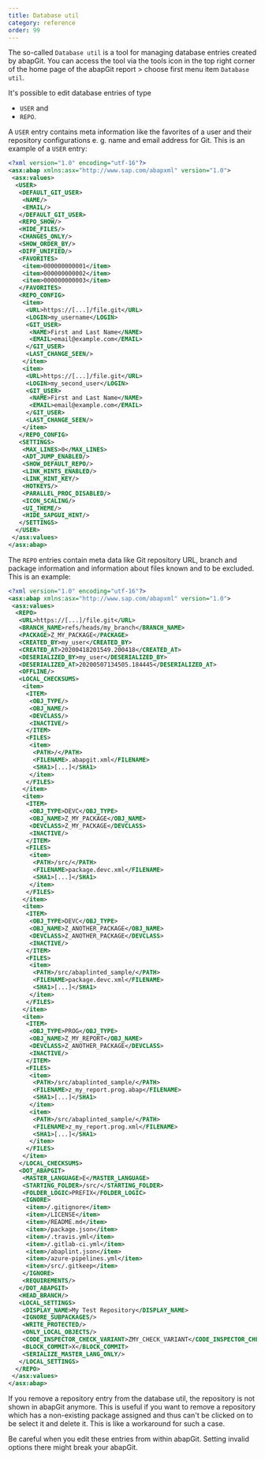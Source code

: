 ```yaml
---
title: Database util
category: reference
order: 99
---
```


The so-called `Database util` is a tool for managing database entries created by abapGit. You can access the tool via the tools icon in the top right corner of the home page of the abapGit report > choose first menu item `Database util`.

It's possible to edit database entries of type

- `USER` and
- `REPO`.

A `USER` entry contains meta information like the favorites of a user and their repository configurations e. g. name and email address for Git. This is an example of a `USER` entry:

```xml
<?xml version="1.0" encoding="utf-16"?>
<asx:abap xmlns:asx="http://www.sap.com/abapxml" version="1.0">
 <asx:values>
  <USER>
   <DEFAULT_GIT_USER>
    <NAME/>
    <EMAIL/>
   </DEFAULT_GIT_USER>
   <REPO_SHOW/>
   <HIDE_FILES/>
   <CHANGES_ONLY/>
   <SHOW_ORDER_BY/>
   <DIFF_UNIFIED/>
   <FAVORITES>
    <item>000000000001</item>
    <item>000000000002</item>
    <item>000000000003</item>
   </FAVORITES>
   <REPO_CONFIG>
    <item>
     <URL>https://[...]/file.git</URL>
     <LOGIN>my_username</LOGIN>
     <GIT_USER>
      <NAME>First and Last Name</NAME>
      <EMAIL>email@example.com</EMAIL>
     </GIT_USER>
     <LAST_CHANGE_SEEN/>
    </item>
    <item>
     <URL>https://[...]/file.git</URL>
     <LOGIN>my_second_user</LOGIN>
     <GIT_USER>
      <NAME>First and Last Name</NAME>
      <EMAIL>email@example.com</EMAIL>
     </GIT_USER>
     <LAST_CHANGE_SEEN/>
    </item>
   </REPO_CONFIG>
   <SETTINGS>
    <MAX_LINES>0</MAX_LINES>
    <ADT_JUMP_ENABLED/>
    <SHOW_DEFAULT_REPO/>
    <LINK_HINTS_ENABLED/>
    <LINK_HINT_KEY/>
    <HOTKEYS/>
    <PARALLEL_PROC_DISABLED/>
    <ICON_SCALING/>
    <UI_THEME/>
    <HIDE_SAPGUI_HINT/>
   </SETTINGS>
  </USER>
 </asx:values>
</asx:abap>
```

The `REPO` entries contain meta data like Git repository URL, branch and package information and information about files known and to be excluded. This is an example:

```xml
﻿<?xml version="1.0" encoding="utf-16"?>
<asx:abap xmlns:asx="http://www.sap.com/abapxml" version="1.0">
 <asx:values>
  <REPO>
   <URL>https://[...]/file.git</URL>
   <BRANCH_NAME>refs/heads/my_branch</BRANCH_NAME>
   <PACKAGE>Z_MY_PACKAGE</PACKAGE>
   <CREATED_BY>my_user</CREATED_BY>
   <CREATED_AT>20200418201549.200418</CREATED_AT>
   <DESERIALIZED_BY>my_user</DESERIALIZED_BY>
   <DESERIALIZED_AT>20200507134505.184445</DESERIALIZED_AT>
   <OFFLINE/>
   <LOCAL_CHECKSUMS>
    <item>
     <ITEM>
      <OBJ_TYPE/>
      <OBJ_NAME/>
      <DEVCLASS/>
      <INACTIVE/>
     </ITEM>
     <FILES>
      <item>
       <PATH>/</PATH>
       <FILENAME>.abapgit.xml</FILENAME>
       <SHA1>[...]</SHA1>
      </item>
     </FILES>
    </item>
    <item>
     <ITEM>
      <OBJ_TYPE>DEVC</OBJ_TYPE>
      <OBJ_NAME>Z_MY_PACKAGE</OBJ_NAME>
      <DEVCLASS>Z_MY_PACKAGE</DEVCLASS>
      <INACTIVE/>
     </ITEM>
     <FILES>
      <item>
       <PATH>/src/</PATH>
       <FILENAME>package.devc.xml</FILENAME>
       <SHA1>[...]</SHA1>
      </item>
     </FILES>
    </item>
    <item>
     <ITEM>
      <OBJ_TYPE>DEVC</OBJ_TYPE>
      <OBJ_NAME>Z_ANOTHER_PACKAGE</OBJ_NAME>
      <DEVCLASS>Z_ANOTHER_PACKAGE</DEVCLASS>
      <INACTIVE/>
     </ITEM>
     <FILES>
      <item>
       <PATH>/src/abaplinted_sample/</PATH>
       <FILENAME>package.devc.xml</FILENAME>
       <SHA1>[...]</SHA1>
      </item>
     </FILES>
    </item>
    <item>
     <ITEM>
      <OBJ_TYPE>PROG</OBJ_TYPE>
      <OBJ_NAME>Z_MY_REPORT</OBJ_NAME>
      <DEVCLASS>Z_ANOTHER_PACKAGE</DEVCLASS>
      <INACTIVE/>
     </ITEM>
     <FILES>
      <item>
       <PATH>/src/abaplinted_sample/</PATH>
       <FILENAME>z_my_report.prog.abap</FILENAME>
       <SHA1>[...]</SHA1>
      </item>
      <item>
       <PATH>/src/abaplinted_sample/</PATH>
       <FILENAME>z_my_report.prog.xml</FILENAME>
       <SHA1>[...]</SHA1>
      </item>
     </FILES>
    </item>
   </LOCAL_CHECKSUMS>
   <DOT_ABAPGIT>
    <MASTER_LANGUAGE>E</MASTER_LANGUAGE>
    <STARTING_FOLDER>/src/</STARTING_FOLDER>
    <FOLDER_LOGIC>PREFIX</FOLDER_LOGIC>
    <IGNORE>
     <item>/.gitignore</item>
     <item>/LICENSE</item>
     <item>/README.md</item>
     <item>/package.json</item>
     <item>/.travis.yml</item>
     <item>/.gitlab-ci.yml</item>
     <item>/abaplint.json</item>
     <item>/azure-pipelines.yml</item>
     <item>/src/.gitkeep</item>
    </IGNORE>
    <REQUIREMENTS/>
   </DOT_ABAPGIT>
   <HEAD_BRANCH/>
   <LOCAL_SETTINGS>
    <DISPLAY_NAME>My Test Repository</DISPLAY_NAME>
    <IGNORE_SUBPACKAGES/>
    <WRITE_PROTECTED/>
    <ONLY_LOCAL_OBJECTS/>
    <CODE_INSPECTOR_CHECK_VARIANT>ZMY_CHECK_VARIANT</CODE_INSPECTOR_CHECK_VARIANT>
    <BLOCK_COMMIT>X</BLOCK_COMMIT>
    <SERIALIZE_MASTER_LANG_ONLY/>
   </LOCAL_SETTINGS>
  </REPO>
 </asx:values>
</asx:abap>
```

If you remove a repository entry from the database util, the repository is not shown in abapGit anymore. This is useful if you want to remove a repository which has a non-existing package assigned and thus can't be clicked on to be select it and delete it. This is like a workaround for such a case.

Be careful when you edit these entries from within abapGit. Setting invalid options there might break your abapGit.
